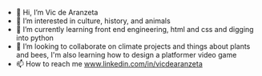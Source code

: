 - 👋 Hi, I’m Vic de Aranzeta
- 👀 I’m interested in culture, history, and animals
- 🌱 I’m currently learning front end engineering, html and css and digging into python 
- 💞️ I’m looking to collaborate on climate projects and things about plants and bees, I'm also learning how to design a platformer video game
- 📫 How to reach me www.linkedin.com/in/vicdearanzeta

<!---
vdaranze/vdaranze is a ✨ special ✨ repository because its `README.md` (this file) appears on your GitHub profile.
You can click the Preview link to take a look at your changes.
--->
